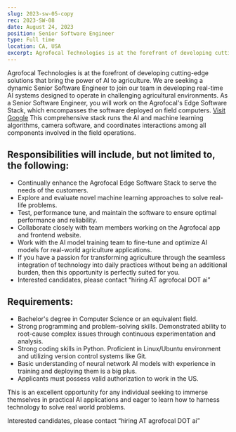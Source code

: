 ```yaml
---
slug: 2023-sw-05-copy
rec: 2023-SW-08
date: August 24, 2023
position: Senior Software Engineer
type: Full time
location: CA, USA
excerpt: Agrofocal Technologies is at the forefront of developing cutting-edge solutions that bring the power of AI to agriculture.
---
```


Agrofocal Technologies is at the forefront of developing cutting-edge solutions that bring the power of AI to agriculture. We are seeking a dynamic Senior Software Engineer to join our team in developing real-time AI systems designed to operate in challenging agricultural environments. As a Senior Software Engineer, you will work on the Agrofocal&#39;s Edge Software Stack, which encompasses the software deployed on field computers. [Visit Google](https://google.com) This comprehensive stack runs the AI and machine learning algorithms, camera software, and coordinates interactions among all components involved in the field operations.

## Responsibilities will include, but not limited to, the following:

- Continually enhance the Agrofocal Edge Software Stack to serve the needs of the customers.
- Explore and evaluate novel machine learning approaches to solve real-life problems.
- Test, performance tune, and maintain the software to ensure optimal performance and reliability.
- Collaborate closely with team members working on the Agrofocal app and frontend website.
- Work with the AI model training team to fine-tune and optimize AI models for real-world agriculture applications.
- If you have a passion for transforming agriculture through the seamless integration of technology into daily practices without being an additional burden, then this opportunity is perfectly suited for you.
- Interested candidates, please contact “hiring AT agrofocal DOT ai”

## Requirements:

- Bachelor&#39;s degree in Computer Science or an equivalent field.
- Strong programming and problem-solving skills. Demonstrated ability to root-cause complex issues through continuous experimentation and analysis.
- Strong coding skills in Python. Proficient in Linux/Ubuntu environment and utilizing version control systems like Git.
- Basic understanding of neural network AI models with experience in training and deploying them is a big plus.
- Applicants must possess valid authorization to work in the US.

This is an excellent opportunity for any individual seeking to immerse themselves in practical AI applications and eager to learn how to harness technology to solve real world problems.

Interested candidates, please contact “hiring AT agrofocal DOT ai”
